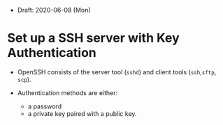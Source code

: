 * Draft: 2020-06-08 (Mon)

# Set up a SSH server with Key Authentication

*  OpenSSH consists of the server tool (`sshd`) and client tools (`ssh`,`sftp`, `scp`).

* Authentication methods are either:

  * a password
  * a private key paired with a public key. 

  



